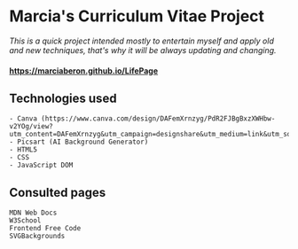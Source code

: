 # Marcia's Curriculum Vitae Project
_This is a quick project intended mostly to entertain myself and apply old and new techniques, that's why it will be always updating and changing._
#### https://marciaberon.github.io/LifePage
## Technologies used
```
- Canva (https://www.canva.com/design/DAFemXrnzyg/PdR2FJBgBxzXWHbw-v2YOg/view?utm_content=DAFemXrnzyg&utm_campaign=designshare&utm_medium=link&utm_source=publishsharelink)
- Picsart (AI Background Generator)
- HTML5
- CSS
- JavaScript DOM
```
## Consulted pages
```
MDN Web Docs
W3School
Frontend Free Code
SVGBackgrounds